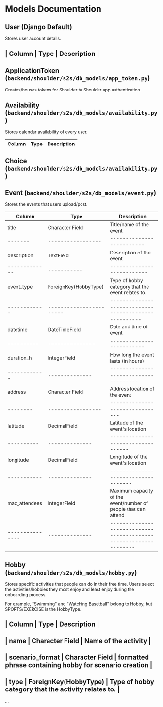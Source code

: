 # Models Documentation 

## User (Django Default)

Stores user account details.

| Column | Type | Description |
---------

## ApplicationToken (`backend/shoulder/s2s/db_models/app_token.py`)

Creates/houses tokens for Shoulder to Shoulder app authentication.

## Availability (`backend/shoulder/s2s/db_models/availability.py`)

Stores calendar availability of every user.

| Column | Type | Description |
|--------|------|-------------|

## Choice (`backend/shoulder/s2s/db_models/availability.py`)


## Event (`backend/shoulder/s2s/db_models/event.py`)

Stores the events that users upload/post.

| Column | Type | Description |
|--------|------|-------------|
| title | Character Field | Title/name of the event |
|-------|-----------------|-------------------------|
| description | TextField | Description of the event |
|-------------|-----------|--------------------------|
| event_type | ForeignKey(HobbyType) | Type of hobby category that the event relates to.  |
|------------|-----------------------|----------------------------------------------------|
| datetime | DateTimeField | Date and time of event  |
|----------|---------------|-------------------------|
| duration_h | IntegerField | How long the event lasts (in hours) |
|------------|--------------|-------------------------------------|
| address| Character Field | Address location of the event |
|--------|-----------------|-------------------------------|
| latitude | DecimalField | Latitude of the event's location |
|----------|--------------|----------------------------------|
| longitude | DecimalField | Longitude of the event's location |
|-----------|--------------|-----------------------------------|
| max_attendees | IntegerField | Maximum capacity of the event/number of people that can attend |
|---------------|--------------|----------------------------------------------------------------|



## Hobby (`backend/shoulder/s2s/db_models/hobby.py`)

Stores specific activities that people can do in their free time. Users select the activities/hobbies they most enjoy and least enjoy during the onboarding process. 

For example, "Swimming" and "Watching Basetball" belong to Hobby, but SPORTS/EXERCISE is the HobbyType.

| Column | Type | Description |
---------
| name | Character Field | Name of the activity |
---------
| scenario_format | Character Field | formatted phrase containing hobby for scenario creation |
---------
| type | ForeignKey(HobbyType) | Type of hobby category that the activity relates to.  |
---------

...